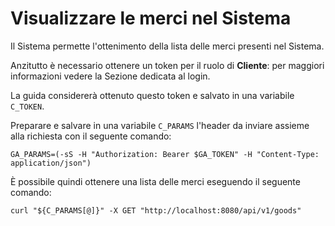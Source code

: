 # Visualizzare le merci nel Sistema

Il Sistema permette l'ottenimento della lista delle merci presenti nel Sistema.

Anzitutto è necessario ottenere un token per il ruolo di **Cliente**: per maggiori informazioni vedere la Sezione dedicata al login.

La guida considererà ottenuto questo token e salvato in una variabile `C_TOKEN`.

Preparare e salvare in una variabile `C_PARAMS` l'header da inviare assieme alla richiesta con il seguente comando:

`GA_PARAMS=(-sS -H "Authorization: Bearer $GA_TOKEN" -H "Content-Type: application/json")`

È possibile quindi ottenere una lista delle merci eseguendo il seguente comando:

`curl "${C_PARAMS[@]}" -X GET "http://localhost:8080/api/v1/goods"`
